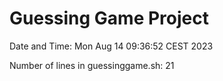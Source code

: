 # Guessing Game Project

Date and Time: Mon Aug 14 09:36:52 CEST 2023

Number of lines in guessinggame.sh:       21
